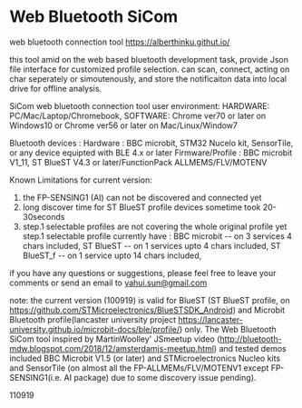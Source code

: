 # Web Bluetooth SiCom
web bluetooth connection tool
https://alberthinku.githut.io/

this tool amid on the web based bluetooth development task, provide Json file interface for customized profile selection. can scan, connect, acting on char seperately or simoutenously, and store the notificaiton data into local drive for offline analysis.

SiCom web bluetooth connection tool user environment:
HARDWARE: PC/Mac/Laptop/Chromebook, 
SOFTWARE: 
  Chrome ver70 or later on Windows10 or
  Chrome ver56 or later on Mac/Linux/Window7

Bluetooth devices : 
Hardware : BBC microbit, STM32 Nucelo kit, SensorTile, or any device equipted with BLE 4.x or later
Firmware/Profile : BBC microbit V1_11, ST BlueST V4.3 or later/FunctionPack ALLMEMS/FLV/MOTENV 

Known Limitations for current version:
1. the FP-SENSING1 (AI) can not be discovered and connected yet
2. long discover time for ST BlueST profile devices sometime took 20-30seconds
3. step.1 selectable profiles are not covering the whole original profile yet 
  step.1 selectable profile currently have :
  BBC microbit -- on 3 services 4 chars included,
  ST BlueST -- on 1 services upto 4 chars included,
  ST BlueST_f -- on 1 service upto 14 chars included,

if you have any questions or suggestions, please feel free to leave your comments or send an email to yahui.sun@gmail.com

note:
the current version (100919) is valid for BlueST (ST BlueST profile, on https://github.com/STMicroelectronics/BlueSTSDK_Android) and Microbit Bluetooth profile(lancaster university project https://lancaster-university.github.io/microbit-docs/ble/profile/) only. The Web Bluetooth SiCom tool inspired by MartinWoolley' JSmeetup video (http://bluetooth-mdw.blogspot.com/2018/12/amsterdamjs-meetup.html) and tested demos included BBC Microbit V1.5 (or later) and STMicroelectronics Nucleo kits and SensorTile (on almost all the FP-ALLMEMs/FLV/MOTENV1 except FP-SENSING1(i.e. AI package) due to some discovery issue pending).

110919
<end>
